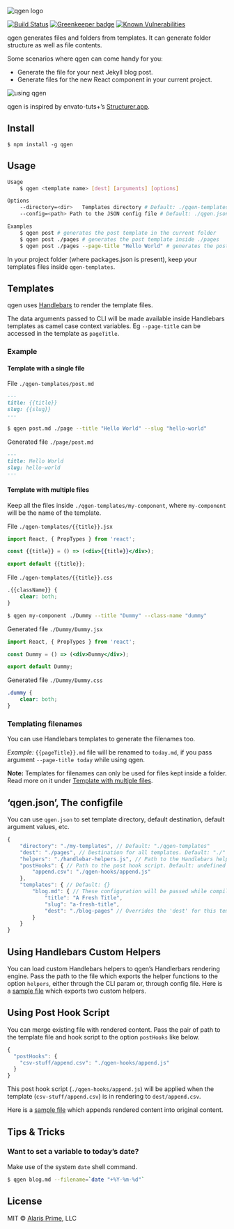 ![qgen logo](https://cdn.rawgit.com/alarisprime/qgen/master/media/qgen-logo.svg)

[![Build Status](https://travis-ci.org/alarisprime/qgen.svg?branch=master)](https://travis-ci.org/alarisprime/qgen) [![Greenkeeper badge](https://badges.greenkeeper.io/alarisprime/qgen.svg)](https://greenkeeper.io/) [![Known Vulnerabilities](https://snyk.io/test/github/alarisprime/qgen/badge.svg?targetFile=package.json)](https://snyk.io/test/github/alarisprime/qgen?targetFile=package.json)

qgen generates files and folders from templates. It can generate folder structure as well as file contents.

Some scenarios where qgen can come handy for you:

- Generate the file for your next Jekyll blog post.
- Generate files for the new React component in your current project.

![using qgen](/media/qgen-example-usge.gif)

qgen is inspired by envato-tuts+’s [Structurer.app](https://code.tutsplus.com/articles/free-mac-utility-app-structurer--net-17153).

## Install

	$ npm install -g qgen

## Usage

```bash
Usage
	$ qgen <template name> [dest] [arguments] [options]

Options
	--directory=<dir>	Templates directory # Default: ./gqen-templates
	--config=<path>	Path to the JSON config file # Default: ./qgen.json

Examples
	$ qgen post # generates the post template in the current folder
	$ qgen post ./pages # generates the post template inside ./pages
	$ qgen post ./pages --page-title "Hello World" # generates the post template in inside ./pages with data field pageTitle="Hello World" to the template rendering engine
```

In your project folder (where packages.json is present), keep your templates files inside `qgen-templates`.

## Templates

qgen uses [Handlebars](http://handlebarsjs.com) to render the template files.

The data arguments passed to CLI will be made available inside Handlebars templates as camel case context variables. Eg `--page-title` can be accessed in the template as `pageTitle`.

### Example

#### Template with a single file

File `./qgen-templates/post.md`

```markdown
---
title: {{title}}
slug: {{slug}}
---

```

```bash
$ qgen post.md ./page --title "Hello World" --slug "hello-world"
```

Generated file `./page/post.md`
```markdown
---
title: Hello World
slug: hello-world
---

```

#### Template with multiple files

Keep all the files inside `./qgen-templates/my-component`, where `my-component` will be the name of the template.

File `./qgen-templates/{{title}}.jsx`

```jsx
import React, { PropTypes } from 'react';

const {{title}} = () => (<div>{{title}}</div>);

export default {{title}};

```

File `./qgen-templates/{{title}}.css`

```css
.{{className}} {
	clear: both;
}

```

```bash
$ qgen my-component ./Dummy --title "Dummy" --class-name "dummy"
```

Generated file `./Dummy/Dummy.jsx`
```jsx
import React, { PropTypes } from 'react';

const Dummy = () => (<div>Dummy</div>);

export default Dummy;

```

Generated file `./Dummy/Dummy.css`
```css
.dummy {
	clear: both;
}

```

### Templating filenames

You can use Handlebars templates to generate the filenames too.

_Example:_ `{{pageTitle}}.md` file will be renamed to `today.md`, if you pass argument `--page-title today` while using qgen.

**Note:** Templates for filenames can only be used for files kept inside a folder. Read more on it under [Template with multiple files](#template-with-multiple-files).

## ‘qgen.json’, The configfile

You can use `qgen.json` to set template directory, default destination, default argument values, etc.

```javascript
{
	"directory": "./my-templates", // Default: "./qgen-templates"
	"dest": "./pages", // Destination for all templates. Default: "./"
	"helpers": "./handlebar-helpers.js", // Path to the Handlebars helpers. Default: undefined
	"postHooks": { // Path to the post hook script. Default: undefined
		"append.csv": "./qgen-hooks/append.js"
	},
	"templates": { // Default: {}
		"blog.md": { // These configuration will be passed while compiling template 'blog.md'
			"title": "A Fresh Title",
			"slug": "a-fresh-title",
			"dest": "./blog-pages" // Overrides the 'dest' for this template. Default: undefined
		}
	}
}
```

## Using Handlebars Custom Helpers

You can load custom Handlebars helpers to qgen’s Handlerbars rendering engine. Pass the path to the file which exports the helper functions to the option `helpers`, either through the CLI param or, through config file. Here is a [sample file](./test/fixtures/render-with-helper/src/qgen-helpers.js) which exports two custom helpers.

## Using Post Hook Script

You can merge existing file with rendered content. Pass the pair of path to the template file and hook script to the option `postHooks` like below.

```javascript
{
  "postHooks": {
    "csv-stuff/append.csv": "./qgen-hooks/append.js"
  }
}
```

This post hook script (`./qgen-hooks/append.js`) will be applied when the template (`csv-stuff/append.csv`) is in rendering to `dest/append.csv`.

Here is a [sample file](./test/fixtures/post-hook/src/qgen-hooks/append.js) which appends rendered content into original content.

## Tips & Tricks

### Want to set a variable to today’s date?

Make use of the system `date` shell command.

```bash
$ qgen blog.md --filename=`date "+%Y-%m-%d"`
```

## License

MIT © [Alaris Prime](https://alarisprime.com/), LLC
